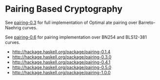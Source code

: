 Pairing Based Cryptography
==========================

See [pairing-0.3](https://github.com/adjoint-io/pairing/tree/d758433bf01123948fe28b2e1192d897f5bf1567) for full implementation of
Optimal ate pairing over Barreto-Naehrig curves.

See [pairing-0.6](https://github.com/adjoint-io/pairing)
for pairing implementation over BN254 and BLS12-381 curves.

* http://hackage.haskell.org/package/pairing-0.1.4
* http://hackage.haskell.org/package/pairing-0.3.0
* http://hackage.haskell.org/package/pairing-0.4.1
* http://hackage.haskell.org/package/pairing-0.5.0
* http://hackage.haskell.org/package/pairing-1.0.0
